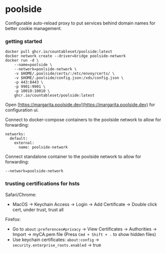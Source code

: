 # poolside 

Configurable auto-reload proxy to put services behind domain names for better cookie management.

### getting started

```
docker pull ghcr.io/countableset/poolside:latest
docker network create --driver=bridge poolside-network
docker run -d \
	--name=poolside \
	--network=poolside-network \
	-v $HOME/.poolside/certs/:/etc/envoy/certs/ \
	-v $HOME/.poolside/config.json:/xds/config.json \
	-p 443:8443 \
	-p 9901:9901 \
	-p 10010:10010 \
	ghcr.io/countableset/poolside:latest
```

Open [https://margarita.poolside.dev](https://margarita.poolside.dev) for configuration ui.

Connect to docker-compose containers to the poolside network to allow for forwarding:
```
networks:
  default:
    external:
      name: poolside-network
```

Connect standalone container to the poolside network to allow for forwarding:
```
--network=poolside-network
```

### trusting certifications for hsts

Safari/Chrome: 

- MacOS -> Keychain Access -> Login -> Add Certificate -> Double click cert, under trust, trust all

Firefox: 

- Go to `about:preferences#privacy` -> View Certificates -> Authorities -> Import -> myCA.pem file (Press `Cmd + Shift + .` to show hidden files)
- Use keychain certificates: `about:config` -> `security.enterprise_roots.enabled` -> true
